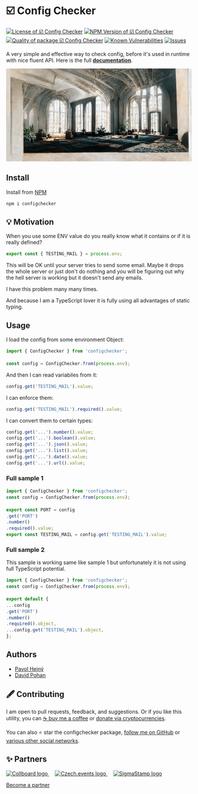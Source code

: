 # ☑️ Config Checker

<!--Badges-->
<!--⚠️WARNING: This section was generated by https://github.com/hejny/batch-project-editor/blob/main/src/workflows/800-badges/badges.ts so every manual change will be overwritten.-->


[![License of ☑️ Config Checker](https://img.shields.io/github/license/hejny/configchecker.svg?style=flat)](https://github.com/hejny/configchecker/blob/master/LICENSE)
[![NPM Version of ☑️ Config Checker](https://badge.fury.io/js/configchecker.svg)](https://www.npmjs.com/package/configchecker)
[![Quality of package ☑️ Config Checker](https://packagequality.com/shield/configchecker.svg)](https://packagequality.com/#?package=configchecker)
[![Known Vulnerabilities](https://snyk.io/test/github/hejny/configchecker/badge.svg)](https://snyk.io/test/github/hejny/configchecker)
[![Issues](https://img.shields.io/github/issues/hejny/configchecker.svg?style=flat)](https://github.com/hejny/configchecker/issues)

<!--/Badges-->

A very simple and effective way to check config, before it's used in runtime with nice fluent API. Here is the full **[documentation](https://hejny.github.io/configchecker/)**.



<!--Wallpaper-->
<!--⚠️WARNING: This section was generated by https://github.com/hejny/batch-project-editor/blob/main/src//workflows/315-ai-generated-wallpaper/4-aiGeneratedWallpaperUseInReadme.ts so every manual change will be overwritten.-->
![Wallpaper of ☑️ Config Checker](assets/ai/wallpaper/gallery/08bd0276-a6e5-40e5-ace1-c60f2db42172-0_0.png)
<!--/Wallpaper-->

## Install

Install from [NPM](https://www.npmjs.com/package/configchecker)

```bash
npm i configchecker
```

## 💡 Motivation

When you use some ENV value do you really know what it contains or if it is really defined?

```typescript
export const { TESTING_MAIL } = process.env;
```

This will be OK until your server tries to send some email. Maybe it drops the whole server or just don't do nothing and you will be figuring out why the hell server is working but it doesn't send any emails.

I have this problem many many times.

And because I am a TypeScript lover it is fully using all advantages of static typing.

## Usage

I load the config from some environment Object:

```typescript
import { ConfigChecker } from 'configchecker';

const config = ConfigChecker.from(process.env);
```

And then I can read variabiles from it:

```typescript
config.get('TESTING_MAIL').value;
```

I can enforce them:

```typescript
config.get('TESTING_MAIL').required().value;
```

I can convert them to certain types:

```typescript
config.get('...').number().value;
config.get('...').boolean().value;
config.get('...').json().value;
config.get('...').list().value;
config.get('...').date().value;
config.get('...').url().value;
```

### Full sample 1

```typescript
import { ConfigChecker } from 'configchecker';
const config = ConfigChecker.from(process.env);

export const PORT = config
.get('PORT')
.number()
.required().value;
export const TESTING_MAIL = config.get('TESTING_MAIL').value;
```

### Full sample 2

This sample is working same like sample 1 but unfortunately it is not using full TypeScript potential.

```typescript
import { ConfigChecker } from 'configchecker';
const config = ConfigChecker.from(process.env);

export default {
...config
.get('PORT')
.number()
.required().object,
...config.get('TESTING_MAIL').object,
};
```

<!--
TODO: To all projects:
+ donation address


# Contributing

I am open to your pull requests, feedback, suggestions, and donations. Contact to me is on my [personal page](https://www.pavolhejny.com)
-->

## Authors

-   [Pavol Hejný](https://github.com/hejny)
-   [David Pohan](https://github.com/pohy)



<!--Contributing-->
<!--⚠️WARNING: This section was generated by https://github.com/hejny/batch-project-editor/blob/main/src/workflows/810-contributing/contributing.ts so every manual change will be overwritten.-->

## 🖋️ Contributing

I am open to pull requests, feedback, and suggestions. Or if you like this utility, you can [☕ buy me a coffee](https://www.buymeacoffee.com/hejny) or [donate via cryptocurrencies](https://github.com/hejny/hejny/blob/main/documents/crypto.md).

You can also ⭐ star the configchecker package, [follow me on GitHub](https://github.com/hejny) or [various other social networks](https://www.pavolhejny.com/contact/).

<!--/Contributing-->


<!--Partners-->
<!--⚠️WARNING: This section was generated by https://github.com/hejny/batch-project-editor/blob/main/src/workflows/820-partners/partners.ts so every manual change will be overwritten.-->

## ✨ Partners


<a href="https://collboard.com/">
  <img src="https://collboard.fra1.cdn.digitaloceanspaces.com/assets/18.12.1/logo-small.png" alt="Collboard logo" width="50"  />
</a>
&nbsp;&nbsp;&nbsp;
<a href="https://czech.events/">
  <img src="https://czech.events/design/logos/czech.events.transparent-logo.png" alt="Czech.events logo" width="50"  />
</a>
&nbsp;&nbsp;&nbsp;
<a href="https://sigmastamp.ml/">
  <img src="https://www.sigmastamp.ml/sigmastamp-logo.white.svg" alt="SigmaStamp logo" width="50"  />
</a>


[Become a partner](https://www.pavolhejny.com/contact/)

<!--/Partners-->